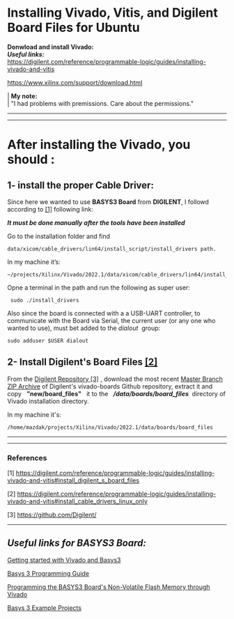 # Installing Vivado, Vitis, and Digilent Board Files for Ubuntu
**Donwload and install Vivado: </br>**
***Useful links:*** </br>
https://digilent.com/reference/programmable-logic/guides/installing-vivado-and-vitis

https://www.xilinx.com/support/download.html


| **My note:**</br>
| "I had problems with premissions. Care about the permissions." </br>

----------
----------

# After installing the Vivado, you should :
## 1- install the proper **Cable Driver**:
Since here we wanted to use **BASYS3 Board** from **DIGILENT**, I followd according to [[1]](#Install_Cable_Drivers) following link: </br>


***It must be done manually after the tools have been installed***

Go to the installation folder and find  

    data/xicom/cable_drivers/lin64/install_script/install_drivers path.

In my machine it’s:

    ~/projects/Xilinx/Vivado/2022.1/data/xicom/cable_drivers/lin64/install_script/install_drivers$

Opne a terminal in the path and run the following as super user:
     
     sudo ./install_drivers 

Also since the board is connected with a a USB-UART controller, to communicate with the Board via Serial, the current user (or any one who wanted to use), must bet added to the *dialout* &nbsp;group:

    sudo adduser $USER dialout





## 2- Install Digilent's Board Files [[2]](#Install_Digilent_Board_Files)

From the [Digilent Repository [3]](#Digilent_Repo) , download the most recent [Master Branch ZIP Archive]([https://](https://github.com/Digilent/vivado-boards/archive/master.zip?_ga=2.83817366.1238587229.1665935144-2121540558.1661372439))  of Digilent's vivado-boards Github repository, extract it and copy &nbsp; **"new/board_files"** &nbsp; it to the &nbsp; ***/data/boards/board_files*** &nbsp;directory of Vivado installation directory.

In my machine it's:

    
    /home/mazdak/projects/Xilinx/Vivado/2022.1/data/boards/board_files

----------
----------

### References
[1] <a name="Install_Digilent_Board_Files" >https://digilent.com/reference/programmable-logic/guides/installing-vivado-and-vitis#install_digilent_s_board_files</a>

[2] <a name="Install_Cable_Drivers">https://digilent.com/reference/programmable-logic/guides/installing-vivado-and-vitis#install_cable_drivers_linux_only</a>

[3] <a name="Digilent_Repo">https://github.com/Digilent/ </a>



----------

## *Useful links for BASYS3 Board:</br>*


[Getting started with Vivado and Basys3](https://www.youtube.com/watch?v=6_GxkslqbcU)

[Basys 3 Programming Guide](https://digilent.com/reference/learn/programmable-logic/tutorials/basys-3-programming-guide/start?_ga=2.176134561.2098793788.1665654806-2121540558.1661372439)

[Programming the BASYS3 Board's Non-Volatile Flash Memory through Vivado](https://sites.google.com/a/umn.edu/mxp-fpga/home/vivado-notes/programming-the-basys3-boards-non-volatile-flash-memory-through-vivado)

[Basys 3 Example Projects](https://digilent.com/reference/programmable-logic/basys-3/demos/start)